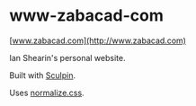 # www-zabacad-com

[www.zabacad.com](http://www.zabacad.com)

Ian Shearin's personal website.

Built with [Sculpin](https://sculpin.io/).

Uses [normalize.css](https://github.com/necolas/normalize.css).
